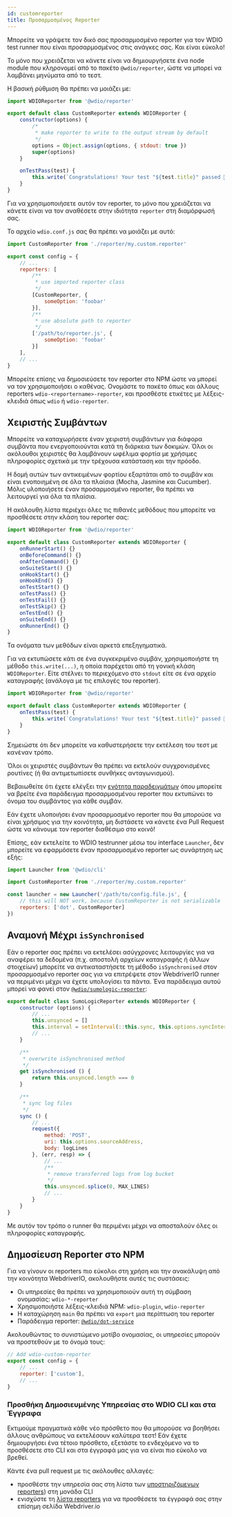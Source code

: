 ```yaml
---
id: customreporter
title: Προσαρμοσμένος Reporter
---
```


Μπορείτε να γράψετε τον δικό σας προσαρμοσμένο reporter για τον WDIO test runner που είναι προσαρμοσμένος στις ανάγκες σας. Και είναι εύκολο!

Το μόνο που χρειάζεται να κάνετε είναι να δημιουργήσετε ένα node module που κληρονομεί από το πακέτο `@wdio/reporter`, ώστε να μπορεί να λαμβάνει μηνύματα από το τεστ.

Η βασική ρύθμιση θα πρέπει να μοιάζει με:

```js
import WDIOReporter from '@wdio/reporter'

export default class CustomReporter extends WDIOReporter {
    constructor(options) {
        /*
         * make reporter to write to the output stream by default
         */
        options = Object.assign(options, { stdout: true })
        super(options)
    }

    onTestPass(test) {
        this.write(`Congratulations! Your test "${test.title}" passed 👏`)
    }
}
```

Για να χρησιμοποιήσετε αυτόν τον reporter, το μόνο που χρειάζεται να κάνετε είναι να τον αναθέσετε στην ιδιότητα `reporter` στη διαμόρφωσή σας.


Το αρχείο `wdio.conf.js` σας θα πρέπει να μοιάζει με αυτό:

```js
import CustomReporter from './reporter/my.custom.reporter'

export const config = {
    // ...
    reporters: [
        /**
         * use imported reporter class
         */
        [CustomReporter, {
            someOption: 'foobar'
        }],
        /**
         * use absolute path to reporter
         */
        ['/path/to/reporter.js', {
            someOption: 'foobar'
        }]
    ],
    // ...
}
```

Μπορείτε επίσης να δημοσιεύσετε τον reporter στο NPM ώστε να μπορεί να τον χρησιμοποιήσει ο καθένας. Ονομάστε το πακέτο όπως και άλλους reporters `wdio-<reportername>-reporter`, και προσθέστε ετικέτες με λέξεις-κλειδιά όπως `wdio` ή `wdio-reporter`.

## Χειριστής Συμβάντων

Μπορείτε να καταχωρήσετε έναν χειριστή συμβάντων για διάφορα συμβάντα που ενεργοποιούνται κατά τη διάρκεια των δοκιμών. Όλοι οι ακόλουθοι χειριστές θα λαμβάνουν ωφέλιμα φορτία με χρήσιμες πληροφορίες σχετικά με την τρέχουσα κατάσταση και την πρόοδο.

Η δομή αυτών των αντικειμένων φορτίου εξαρτάται από το συμβάν και είναι ενοποιημένη σε όλα τα πλαίσια (Mocha, Jasmine και Cucumber). Μόλις υλοποιήσετε έναν προσαρμοσμένο reporter, θα πρέπει να λειτουργεί για όλα τα πλαίσια.

Η ακόλουθη λίστα περιέχει όλες τις πιθανές μεθόδους που μπορείτε να προσθέσετε στην κλάση του reporter σας:

```js
import WDIOReporter from '@wdio/reporter'

export default class CustomReporter extends WDIOReporter {
    onRunnerStart() {}
    onBeforeCommand() {}
    onAfterCommand() {}
    onSuiteStart() {}
    onHookStart() {}
    onHookEnd() {}
    onTestStart() {}
    onTestPass() {}
    onTestFail() {}
    onTestSkip() {}
    onTestEnd() {}
    onSuiteEnd() {}
    onRunnerEnd() {}
}
```

Τα ονόματα των μεθόδων είναι αρκετά επεξηγηματικά.

Για να εκτυπώσετε κάτι σε ένα συγκεκριμένο συμβάν, χρησιμοποιήστε τη μέθοδο `this.write(...)`, η οποία παρέχεται από τη γονική κλάση `WDIOReporter`. Είτε στέλνει το περιεχόμενο στο `stdout` είτε σε ένα αρχείο καταγραφής (ανάλογα με τις επιλογές του reporter).

```js
import WDIOReporter from '@wdio/reporter'

export default class CustomReporter extends WDIOReporter {
    onTestPass(test) {
        this.write(`Congratulations! Your test "${test.title}" passed 👏`)
    }
}
```

Σημειώστε ότι δεν μπορείτε να καθυστερήσετε την εκτέλεση του τεστ με κανέναν τρόπο.

Όλοι οι χειριστές συμβάντων θα πρέπει να εκτελούν συγχρονισμένες ρουτίνες (ή θα αντιμετωπίσετε συνθήκες ανταγωνισμού).

Βεβαιωθείτε ότι έχετε ελέγξει την [ενότητα παραδειγμάτων](https://github.com/webdriverio/webdriverio/tree/main/examples/wdio) όπου μπορείτε να βρείτε ένα παράδειγμα προσαρμοσμένου reporter που εκτυπώνει το όνομα του συμβάντος για κάθε συμβάν.

Εάν έχετε υλοποιήσει έναν προσαρμοσμένο reporter που θα μπορούσε να είναι χρήσιμος για την κοινότητα, μη διστάσετε να κάνετε ένα Pull Request ώστε να κάνουμε τον reporter διαθέσιμο στο κοινό!

Επίσης, εάν εκτελείτε το WDIO testrunner μέσω του interface `Launcher`, δεν μπορείτε να εφαρμόσετε έναν προσαρμοσμένο reporter ως συνάρτηση ως εξής:

```js
import Launcher from '@wdio/cli'

import CustomReporter from './reporter/my.custom.reporter'

const launcher = new Launcher('/path/to/config.file.js', {
    // this will NOT work, because CustomReporter is not serializable
    reporters: ['dot', CustomReporter]
})
```

## Αναμονή Μέχρι `isSynchronised`

Εάν ο reporter σας πρέπει να εκτελέσει ασύγχρονες λειτουργίες για να αναφέρει τα δεδομένα (π.χ. αποστολή αρχείων καταγραφής ή άλλων στοιχείων) μπορείτε να αντικαταστήσετε τη μέθοδο `isSynchronised` στον προσαρμοσμένο reporter σας για να επιτρέψετε στον WebdriverIO runner να περιμένει μέχρι να έχετε υπολογίσει τα πάντα. Ένα παράδειγμα αυτού μπορεί να φανεί στον [`@wdio/sumologic-reporter`](https://github.com/webdriverio/webdriverio/blob/main/packages/wdio-sumologic-reporter/src/index.ts):

```js
export default class SumoLogicReporter extends WDIOReporter {
    constructor (options) {
        // ...
        this.unsynced = []
        this.interval = setInterval(::this.sync, this.options.syncInterval)
        // ...
    }

    /**
     * overwrite isSynchronised method
     */
    get isSynchronised () {
        return this.unsynced.length === 0
    }

    /**
     * sync log files
     */
    sync () {
        // ...
        request({
            method: 'POST',
            uri: this.options.sourceAddress,
            body: logLines
        }, (err, resp) => {
            // ...
            /**
             * remove transferred logs from log bucket
             */
            this.unsynced.splice(0, MAX_LINES)
            // ...
        }
    }
}
```

Με αυτόν τον τρόπο ο runner θα περιμένει μέχρι να αποσταλούν όλες οι πληροφορίες καταγραφής.

## Δημοσίευση Reporter στο NPM

Για να γίνουν οι reporters πιο εύκολοι στη χρήση και την ανακάλυψη από την κοινότητα WebdriverIO, ακολουθήστε αυτές τις συστάσεις:

* Οι υπηρεσίες θα πρέπει να χρησιμοποιούν αυτή τη σύμβαση ονομασίας: `wdio-*-reporter`
* Χρησιμοποιήστε λέξεις-κλειδιά NPM: `wdio-plugin`, `wdio-reporter`
* Η καταχώρηση `main` θα πρέπει να `export` μια περίπτωση του reporter
* Παράδειγμα reporter: [`@wdio/dot-service`](https://github.com/webdriverio/webdriverio/tree/main/packages/wdio-dot-reporter)

Ακολουθώντας το συνιστώμενο μοτίβο ονομασίας, οι υπηρεσίες μπορούν να προστεθούν με το όνομά τους:

```js
// Add wdio-custom-reporter
export const config = {
    // ...
    reporter: ['custom'],
    // ...
}
```

### Προσθήκη Δημοσιευμένης Υπηρεσίας στο WDIO CLI και στα Έγγραφα

Εκτιμούμε πραγματικά κάθε νέο πρόσθετο που θα μπορούσε να βοηθήσει άλλους ανθρώπους να εκτελέσουν καλύτερα τεστ! Εάν έχετε δημιουργήσει ένα τέτοιο πρόσθετο, εξετάστε το ενδεχόμενο να το προσθέσετε στο CLI και στα έγγραφά μας για να είναι πιο εύκολο να βρεθεί.

Κάντε ένα pull request με τις ακόλουθες αλλαγές:

- προσθέστε την υπηρεσία σας στη λίστα των [υποστηριζόμενων reporters](https://github.com/webdriverio/webdriverio/blob/main/packages/wdio-cli/src/constants.ts#L74-L91)) στη μονάδα CLI
- ενισχύστε τη [λίστα reporters](https://github.com/webdriverio/webdriverio/blob/main/scripts/docs-generation/3rd-party/reporters.json) για να προσθέσετε τα έγγραφά σας στην επίσημη σελίδα Webdriver.io